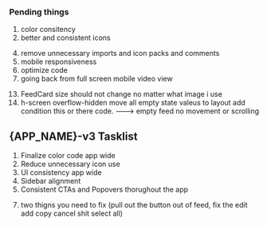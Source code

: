 ### Pending things
1. color consitency
2. better and consistent icons
<!-- 3. react 19 -->
4. remove unnecessary imports and icon packs and comments
5. mobile responsiveness
6. optimize code
7. going back from full screen mobile video view
<!-- 8. popoever should autoclose once we clikc on done or when the task is done with some visual cue or notificaiton alert -->
<!-- 9. Remove liked and remove watcch later form their respective pages -->
<!-- 10. Sidebar shoudl autoclose once selected a menu item -- done -->
<!-- 11. feed names fix http://localhost:5173/feed/%3Cdiv%20className=%22hidden%22%3Ehidden%3C/div%3E -->
<!-- 12. move delete option outside and give mass delete option with phone like minus dot thing -->
13. FeedCard size should not change no matter what image i use
14. h-screen overflow-hidden  move all empty state valeus to layout add condition this or there code. ---> empty feed no movement or scrolling

## {APP_NAME}-v3 Tasklist
1. Finalize color code app wide
2. Reduce unnecessary icon use
3. UI consistency app wide
4. Sidebar alignment
5. Consistent CTAs and Popovers thorughout the app
<!-- 6. Like and watch later shifting to some other way -->
7. two thigns you need to fix (pull out the button out of feed, fix the edit add copy cancel shit select all)




 <div
            id="no-image-placeholder"
            className={`relative h-[150px] shadow-[inset_0.1px_0.2px_0.25px_0.25px_rgba(255,255,255,0.2)] aspect-video bg-gradient-to-br from-[#272727] to-[#1e1d1d] rounded-xl overflow-hidden grid place-items-center ${
              isSelectedForShare || isSelectedForDelete ? "opacity-50" : ""
            }`}
          >
            <IconBrandYoutube
              size={40}
              className="text-gray-100"
              strokeWidth={0.5}
            />
          </div>